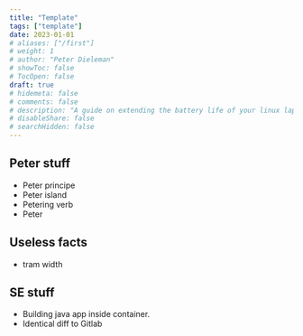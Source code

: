 ```yaml
---
title: "Template"
tags: ["template"]
date: 2023-01-01
# aliases: ["/first"]
# weight: 1
# author: "Peter Dieleman"
# showToc: false
# TocOpen: false
draft: true
# hidemeta: false
# comments: false
# description: "A guide on extending the battery life of your linux laptop"
# disableShare: false
# searchHidden: false
---
```


## Peter stuff

- Peter principe
- Peter island
- Petering verb
- Peter

## Useless facts

- tram width

## SE stuff

- Building java app inside container.
- Identical diff to Gitlab
